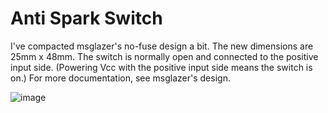 # Anti Spark Switch
I've compacted msglazer's no-fuse design a bit. The new dimensions are 25mm x 48mm. The switch is normally open and connected to the positive input side. (Powering Vcc with the positive input side means the switch is on.) For more documentation, see msglazer's design.

![image](https://user-images.githubusercontent.com/6313423/58643627-ed3d4e00-82ff-11e9-83d7-325b73d491f8.png)
